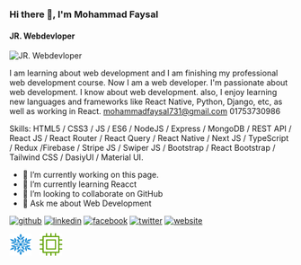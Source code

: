 ### Hi there 👋, I'm Mohammad Faysal
#### JR. Webdevloper
![JR. Webdevloper](https://pbs.twimg.com/profile_banners/1561383014311264256/1663238226/600x200)

I am learning about web development and I am finishing my professional web development course. Now I am a web developer. I'm passionate about web development. I know about web development. also,
I enjoy learning new languages and frameworks like React Native, Python, Django, etc, as well as working in React.
mohammadfaysal731@gmail.com
01753730986

Skills: HTML5 / CSS3 / JS / ES6 / NodeJS / Express / MongoDB / REST API / React JS /  React Router / React Query / React Native / Next JS / TypeScript / Redux /Firebase / Stripe JS / Swiper JS / Bootstrap / React Bootstrap / Tailwind CSS / DasiyUI / Material UI.

- 🔭 I’m currently working on this page. 
- 🌱 I’m currently learning Reacct 
- 👯 I’m looking to collaborate on GitHub 
- 💬 Ask me about Web Development 


[<img src='https://cdn.jsdelivr.net/npm/simple-icons@3.0.1/icons/github.svg' alt='github' height='40'>](https://github.com/https://github.com/MohammadFaysal731)  [<img src='https://cdn.jsdelivr.net/npm/simple-icons@3.0.1/icons/linkedin.svg' alt='linkedin' height='40'>](https://www.linkedin.com/in/https://www.linkedin.com/in/mohammad-faysal//)  [<img src='https://cdn.jsdelivr.net/npm/simple-icons@3.0.1/icons/facebook.svg' alt='facebook' height='40'>](https://www.facebook.com/https://www.facebook.com/profile.php?id=100045990253742)  [<img src='https://cdn.jsdelivr.net/npm/simple-icons@3.0.1/icons/twitter.svg' alt='twitter' height='40'>](https://twitter.com/https://twitter.com/Mohamma36007811)  [<img src='https://cdn.jsdelivr.net/npm/simple-icons@3.0.1/icons/icloud.svg' alt='website' height='40'>](https://mohammad-faysal.netlify.app/)  

<a href='https://archiveprogram.github.com/'><img src='https://raw.githubusercontent.com/acervenky/animated-github-badges/master/assets/acbadge.gif' width='40' height='40'></a> <a href='https://docs.github.com/en/developers'><img src='https://raw.githubusercontent.com/acervenky/animated-github-badges/master/assets/devbadge.gif' width='40' height='40'></a> 

